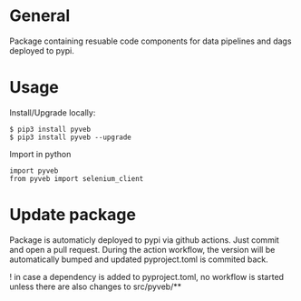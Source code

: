 # General 

Package containing resuable code components for data pipelines and dags deployed to pypi.

# Usage

Install/Upgrade locally: 

```
$ pip3 install pyveb
$ pip3 install pyveb --upgrade
```

Import in python

```
import pyveb
from pyveb import selenium_client
```

# Update package

Package is automaticly deployed to pypi via github actions. Just commit and open a pull request. During the action workflow, the version will be automatically bumped and updated pyproject.toml is commited back. 

! in case a dependency is added to pyproject.toml, no workflow is started unless there are also changes to src/pyveb/** 









